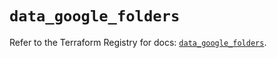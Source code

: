 # `data_google_folders`

Refer to the Terraform Registry for docs: [`data_google_folders`](https://registry.terraform.io/providers/hashicorp/google-beta/6.11.1/docs/data-sources/google_folders).
